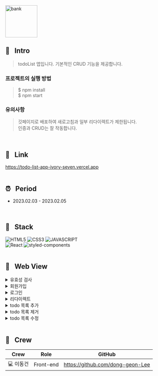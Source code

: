 <img width="100" height="100" alt="bank" src="https://user-images.githubusercontent.com/69576865/216808370-58cdc1f2-b173-4ba6-80cb-af48cb47b899.png">

## :mag_right: &nbsp; Intro
> todoList 앱입니다. 기본적인 CRUD 기능을 제공합니다.</br>    
### 프로젝트의 실행 방법   
> $  npm install  
> $  npm start

### 유의사항   
> 깃페이지로 배포하여 새로고침과 일부 리다이렉트가 제한됩니다.  
> 인증과 CRUD는 잘 작동합니다.
<br/>

## :link: &nbsp; Link
https://todo-list-app-ivory-seven.vercel.app
<br/>
<br/>
  
## :alarm_clock: &nbsp; Period
 - 2023.02.03 - 2023.02.05
<br/>

## :seedling: &nbsp; Stack  
![HTML5](https://img.shields.io/badge/HTML5-E34F26?style=for-the-badge&logo=HTML5&logoColor=fff)
![CSS3](https://img.shields.io/badge/CSS3-1572B6?style=for-the-badge&logo=CSS3&logoColor=fff)
![JAVASCRIPT](https://img.shields.io/badge/JavaScript-343a40?style=for-the-badge&logo=JavaScript&logoColor=F7DF1E)  
![React](https://img.shields.io/badge/React-444444?style=for-the-badge&logo=React)
![styled-components](https://img.shields.io/badge/styled--Components-DB7093?style=for-the-badge&logo=styled-components&logoColor=fff)
<br/>
<br/>

## :eyes: &nbsp; Web View
<details>
<summary>유효성 검사</summary>  
<div markdown="1">
</div>
<img width="600" alt=""
 src="https://user-images.githubusercontent.com/69576865/216809680-2c2e4465-c79f-4180-9ece-2f0016aecf3a.gif">
</details>

<details>
<summary>회원가입</summary>  
<div markdown="1">
</div>
<img width="600" alt=""
 src="https://user-images.githubusercontent.com/69576865/216809870-cb251a3f-d354-4128-8943-8315c67189e1.gif">
</details>

<details>
<summary>로그인</summary>  
<div markdown="1">
</div>
<img width="600" alt=""
 src="https://user-images.githubusercontent.com/69576865/216810032-0b6adaf3-efa1-4401-8f4e-96722c8148ba.gif">
</details>

<details>
<summary>리다이렉트</summary>  
<div markdown="1">
</div>
<img width="600" alt=""
 src="https://user-images.githubusercontent.com/69576865/216810657-c71de94e-5726-42a9-8bb7-6cfe46b159c0.gif">
</details>

<details>
<summary>todo 목록 추가</summary>  
<div markdown="1">
</div>
<img width="600" alt=""
 src="https://user-images.githubusercontent.com/69576865/216811088-168527ea-1135-473e-9c92-36cb5c100357.gif">
</details>

<details>
<summary>todo 목록 제거</summary>  
<div markdown="1">
</div>
<img width="600" alt=""
 src="https://user-images.githubusercontent.com/69576865/216811326-e5a97e98-07ab-422d-b401-6da945ec0430.gif">
</details>

<details>
<summary>todo 목록 수정</summary>  
<div markdown="1">
</div>
<img width="600" alt=""
 src="https://user-images.githubusercontent.com/69576865/216811522-614e6649-266c-4df1-ac21-ba8062648677.gif">
</details>
</br>

## :bust_in_silhouette: &nbsp; Crew
Crew | Role | GitHub
----- | ----- | -----
💻 이동건 | Front-end | https://github.com/dong-geon-Lee
<br/>
